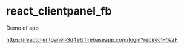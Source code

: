 # react_clientpanel_fb

Demo of app

https://reactclientpanel-3d4e6.firebaseapp.com/login?redirect=%2F
